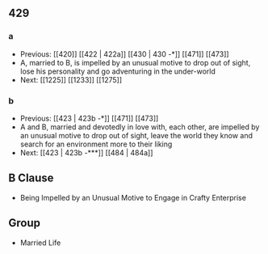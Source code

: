 ## 429
### a
- Previous: [[420]] [[422 | 422a]] [[430 | 430 -*]] [[471]] [[473]] 
- A, married to B, is impelled by an unusual motive to drop out of sight, lose his personality and go adventuring in the under-world
- Next: [[1225]] [[1233]] [[1275]] 

### b
- Previous: [[423 | 423b -*]] [[471]] [[473]] 
- A and B, married and devotedly in love with, each other, are impelled by an unusual motive to drop out of sight, leave the world they know and search for an environment more to their liking
- Next: [[423 | 423b *-****]] [[484 | 484a]] 

## B Clause
- Being Impelled by an Unusual Motive to Engage in Crafty Enterprise

## Group
- Married Life

